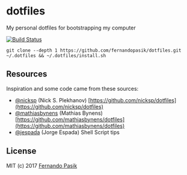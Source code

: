 # dotfiles

My personal dotfiles for bootstrapping my computer

<!-- BADGES - START -->

[![Build Status](https://circleci.com/gh/fernandopasik/dotfiles.svg?style=svg)](https://circleci.com/gh/fernandopasik/dotfiles 'Build Status')

<!-- BADGES - END -->

```shell
git clone --depth 1 https://github.com/fernandopasik/dotfiles.git ~/.dotfiles && ~/.dotfiles/install.sh
```

## Resources

Inspiration and some code came from these sources:

- [@nicksp](https://github.com/nicksp) (Nick S. Plekhanov) [https://github.com/nicksp/dotfiles](https://github.com/nicksp/dotfiles)
- [@mathiasbynens](https://github.com/mathiasbynens) (Mathias Bynens) [https://github.com/mathiasbynens/dotfiles](https://github.com/mathiasbynens/dotfiles)
- [@jespada](https://github.com/jespada) (Jorge Espada) Shell Script tips

## License

MIT (c) 2017 [Fernando Pasik](https://fernandopasik.com)
